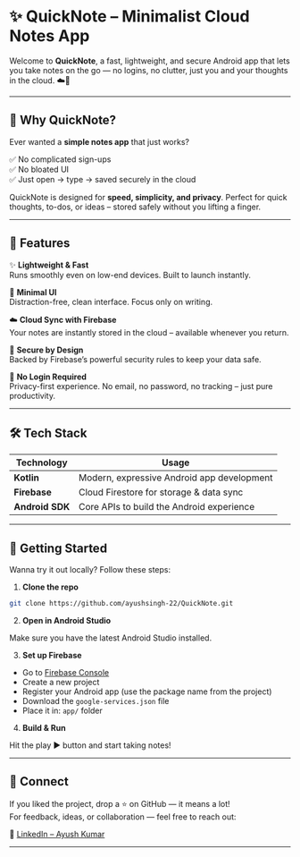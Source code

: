 # ✨ QuickNote – Minimalist Cloud Notes App

Welcome to **QuickNote**, a fast, lightweight, and secure Android app that lets you take notes on the go — no logins, no clutter, just you and your thoughts in the cloud. ☁️📝

---

## 🚀 Why QuickNote?

Ever wanted a **simple notes app** that just works?

✅ No complicated sign-ups  
✅ No bloated UI  
✅ Just open → type → saved securely in the cloud

QuickNote is designed for **speed, simplicity, and privacy**. Perfect for quick thoughts, to-dos, or ideas – stored safely without you lifting a finger.

---

## 🌟 Features

✨ **Lightweight & Fast**  
Runs smoothly even on low-end devices. Built to launch instantly.

🎨 **Minimal UI**  
Distraction-free, clean interface. Focus only on writing.

☁️ **Cloud Sync with Firebase**  
Your notes are instantly stored in the cloud – available whenever you return.

🔐 **Secure by Design**  
Backed by Firebase’s powerful security rules to keep your data safe.

🚫 **No Login Required**  
Privacy-first experience. No email, no password, no tracking – just pure productivity.

---

## 🛠 Tech Stack

| Technology     | Usage                                        |
|----------------|----------------------------------------------|
| **Kotlin**     | Modern, expressive Android app development   |
| **Firebase**   | Cloud Firestore for storage & data sync      |
| **Android SDK**| Core APIs to build the Android experience    |

---

## 📲 Getting Started

Wanna try it out locally? Follow these steps:

1. **Clone the repo**

```bash
git clone https://github.com/ayushsingh-22/QuickNote.git
```

2. **Open in Android Studio**

Make sure you have the latest Android Studio installed.

3. **Set up Firebase**

- Go to [Firebase Console](https://console.firebase.google.com/)
- Create a new project
- Register your Android app (use the package name from the project)
- Download the `google-services.json` file
- Place it in: `app/` folder

4. **Build & Run**

Hit the play ▶️ button and start taking notes!

---

## 💬 Connect

If you liked the project, drop a ⭐ on GitHub — it means a lot!  
For feedback, ideas, or collaboration — feel free to reach out:

🔗 [LinkedIn – Ayush Kumar](https://www.linkedin.com/in/ayush-kumar-a2880a258/)

---
